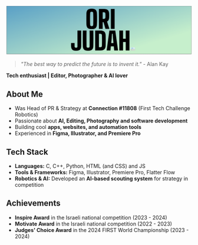 <picture>
  <source media="(prefers-color-scheme: dark)" srcset="./banner/Dark.png">
  <img alt="OJ-cod Banner" src="./banner/Light.png">
</picture>

> _"The best way to predict the future is to invent it."_ \- Alan Kay


**Tech enthusiast | Editor, Photographer & AI lover**  

##  About Me  
-  Was Head of PR & Strategy at **Connection #11808** (First Tech Challenge Robotics)   
- Passionate about **AI, Editing, Photography and software development**  
-  Building cool **apps, websites, and automation tools**  
-  Experienced in **Figma, Illustrator, and Premiere Pro**  

## Tech Stack  
-  **Languages:** C, C++, Python, HTML (and CSS) and JS  
- **Tools & Frameworks:** Figma, Illustrator, Premiere Pro, Flatter Flow  
-  **Robotics & AI:** Developed an **AI-based scouting system** for strategy in competition  

## Achievements  
- **Inspire Award** in the Israeli national competition (2023 - 2024)
- **Motivate Award** in the Israeli national competition (2022 - 2023)
- **Judges' Choice Award** in the 2024 FIRST World Championship (2023 - 2024)

